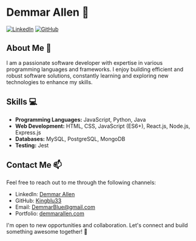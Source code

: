 # Demmar Allen :rocket:

[![LinkedIn](https://img.shields.io/badge/LinkedIn-Connect-blue.svg)](https://www.linkedin.com/in/demmar-allen-94179b194/)
[![GitHub](https://img.shields.io/badge/GitHub-Follow-lightgrey.svg)](https://github.com/Kingblu33)

## About Me :wave:

I am a passionate software developer with expertise in various programming languages and frameworks. I enjoy building efficient and robust software solutions, constantly learning and exploring new technologies to enhance my skills.

## Skills :computer:

- **Programming Languages:** JavaScript, Python, Java
- **Web Development:** HTML, CSS, JavaScript (ES6+), React.js, Node.js, Express.js
- **Databases:** MySQL, PostgreSQL, MongoDB
- **Testing:** Jest

## Contact Me :mailbox:

Feel free to reach out to me through the following channels:

- LinkedIn: [Demmar Allen](https://www.linkedin.com/in/demmar-allen-94179b194/)
- GitHub: [Kingblu33](https://github.com/Kingblu33)
- Email: DemmarBlue@gmail.com
- Portfolio: [demmarallen.com](https://www.demmarallen.com)

I'm open to new opportunities and collaboration. Let's connect and build something awesome together! :rocket:

